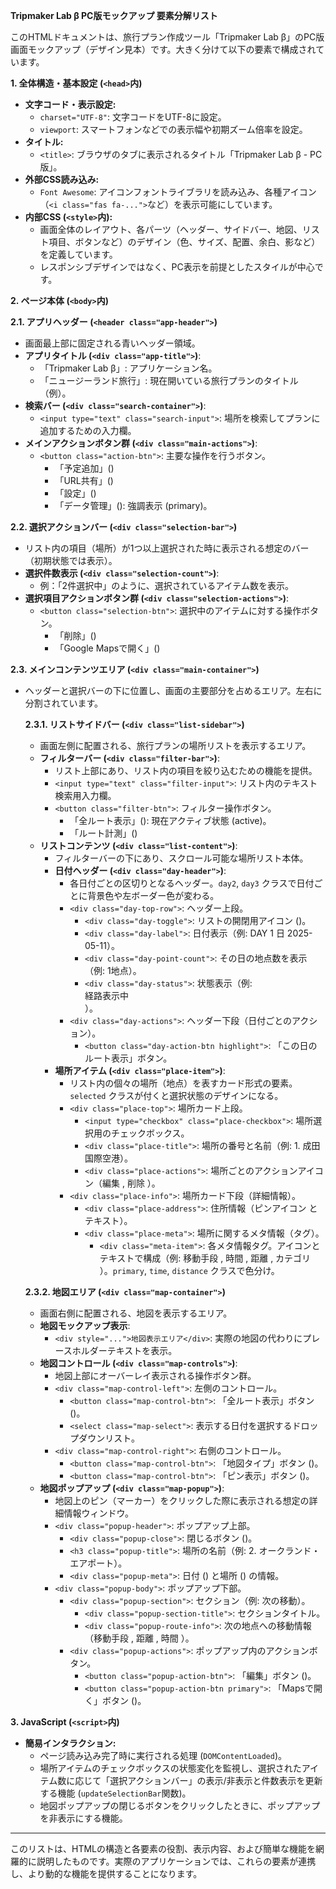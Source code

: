 
**Tripmaker Lab β PC版モックアップ 要素分解リスト**

このHTMLドキュメントは、旅行プラン作成ツール「Tripmaker Lab β」のPC版画面モックアップ（デザイン見本）です。大きく分けて以下の要素で構成されています。

**1. 全体構造・基本設定 (`<head>`内)**

*   **文字コード・表示設定:**
    *   `charset="UTF-8"`: 文字コードをUTF-8に設定。
    *   `viewport`: スマートフォンなどでの表示幅や初期ズーム倍率を設定。
*   **タイトル:**
    *   `<title>`: ブラウザのタブに表示されるタイトル「Tripmaker Lab β - PC版」。
*   **外部CSS読み込み:**
    *   `Font Awesome`: アイコンフォントライブラリを読み込み、各種アイコン（`<i class="fas fa-...">`など）を表示可能にしています。
*   **内部CSS (`<style>`内):**
    *   画面全体のレイアウト、各パーツ（ヘッダー、サイドバー、地図、リスト項目、ボタンなど）のデザイン（色、サイズ、配置、余白、影など）を定義しています。
    *   レスポンシブデザインではなく、PC表示を前提としたスタイルが中心です。

**2. ページ本体 (`<body>`内)**

**2.1. アプリヘッダー (`<header class="app-header">`)**

*   画面最上部に固定される青いヘッダー領域。
*   **アプリタイトル (`<div class="app-title">`)**:
    *   「Tripmaker Lab β」: アプリケーション名。
    *   「ニュージーランド旅行」: 現在開いている旅行プランのタイトル（例）。
*   **検索バー (`<div class="search-container">`)**:
    *   `<input type="text" class="search-input">`: 場所を検索してプランに追加するための入力欄。
*   **メインアクションボタン群 (`<div class="main-actions">`)**:
    *   `<button class="action-btn">`: 主要な操作を行うボタン。
        *   「予定追加」(<i class="fas fa-plus"></i>)
        *   「URL共有」(<i class="fas fa-share-alt"></i>)
        *   「設定」(<i class="fas fa-cog"></i>)
        *   「データ管理」(<i class="fas fa-database"></i>): 強調表示 (primary)。

**2.2. 選択アクションバー (`<div class="selection-bar">`)**

*   リスト内の項目（場所）が1つ以上選択された時に表示される想定のバー（初期状態では表示）。
*   **選択件数表示 (`<div class="selection-count">`)**:
    *   例：「2件選択中」のように、選択されているアイテム数を表示。
*   **選択項目アクションボタン群 (`<div class="selection-actions">`)**:
    *   `<button class="selection-btn">`: 選択中のアイテムに対する操作ボタン。
        *   「削除」(<i class="fas fa-trash-alt"></i>)
        *   「Google Mapsで開く」(<i class="fas fa-external-link-alt"></i>)

**2.3. メインコンテンツエリア (`<div class="main-container">`)**

*   ヘッダーと選択バーの下に位置し、画面の主要部分を占めるエリア。左右に分割されています。

    **2.3.1. リストサイドバー (`<div class="list-sidebar">`)**
    *   画面左側に配置される、旅行プランの場所リストを表示するエリア。
    *   **フィルターバー (`<div class="filter-bar">`)**:
        *   リスト上部にあり、リスト内の項目を絞り込むための機能を提供。
        *   `<input type="text" class="filter-input">`: リスト内のテキスト検索用入力欄。
        *   `<button class="filter-btn">`: フィルター操作ボタン。
            *   「全ルート表示」(<i class="fas fa-map-marker-alt"></i>): 現在アクティブ状態 (active)。
            *   「ルート計測」(<i class="fas fa-route"></i>)
    *   **リストコンテンツ (`<div class="list-content">`)**:
        *   フィルターバーの下にあり、スクロール可能な場所リスト本体。
        *   **日付ヘッダー (`<div class="day-header">`)**:
            *   各日付ごとの区切りとなるヘッダー。`day2`, `day3` クラスで日付ごとに背景色や左ボーダー色が変わる。
            *   `<div class="day-top-row">`: ヘッダー上段。
                *   `<div class="day-toggle">`: リストの開閉用アイコン (<i class="fas fa-caret-down"></i>)。
                *   `<div class="day-label">`: 日付表示（例: DAY 1 <span class="day-badge">日</span> <span class="day-date">2025-05-11</span>）。
                *   `<div class="day-point-count">`: その日の地点数を表示（例: 1地点）。
                *   `<div class="day-status">`: 状態表示（例: <div class="status-badge">経路表示中</div>）。
            *   `<div class="day-actions">`: ヘッダー下段（日付ごとのアクション）。
                *   `<button class="day-action-btn highlight">`: 「この日のルート表示」ボタン。
        *   **場所アイテム (`<div class="place-item">`)**:
            *   リスト内の個々の場所（地点）を表すカード形式の要素。`selected` クラスが付くと選択状態のデザインになる。
            *   `<div class="place-top">`: 場所カード上段。
                *   `<input type="checkbox" class="place-checkbox">`: 場所選択用のチェックボックス。
                *   `<div class="place-title">`: 場所の番号と名前（例: <span class="place-number">1.</span> 成田国際空港）。
                *   `<div class="place-actions">`: 場所ごとのアクションアイコン（編集 <i class="fas fa-pen"></i>, 削除 <i class="fas fa-trash"></i>）。
            *   `<div class="place-info">`: 場所カード下段（詳細情報）。
                *   `<div class="place-address">`: 住所情報（ピンアイコン <i class="fas fa-map-marker-alt address-pin"></i> とテキスト）。
                *   `<div class="place-meta">`: 場所に関するメタ情報（タグ）。
                    *   `<div class="meta-item">`: 各メタ情報タグ。アイコンとテキストで構成（例: 移動手段 <i class="fas fa-plane-departure"></i>, 時間 <i class="far fa-clock"></i>, 距離 <i class="fas fa-route"></i>, カテゴリ <i class="fas fa-plane"></i>）。`primary`, `time`, `distance` クラスで色分け。

    **2.3.2. 地図エリア (`<div class="map-container">`)**
    *   画面右側に配置される、地図を表示するエリア。
    *   **地図モックアップ表示**:
        *   `<div style="...">地図表示エリア</div>`: 実際の地図の代わりにプレースホルダーテキストを表示。
    *   **地図コントロール (`<div class="map-controls">`)**:
        *   地図上部にオーバーレイ表示される操作ボタン群。
        *   `<div class="map-control-left">`: 左側のコントロール。
            *   `<button class="map-control-btn">`: 「全ルート表示」ボタン (<i class="fas fa-route"></i>)。
            *   `<select class="map-select">`: 表示する日付を選択するドロップダウンリスト。
        *   `<div class="map-control-right">`: 右側のコントロール。
            *   `<button class="map-control-btn">`: 「地図タイプ」ボタン (<i class="fas fa-layer-group"></i>)。
            *   `<button class="map-control-btn">`: 「ピン表示」ボタン (<i class="fas fa-map-pin"></i>)。
    *   **地図ポップアップ (`<div class="map-popup">`)**:
        *   地図上のピン（マーカー）をクリックした際に表示される想定の詳細情報ウィンドウ。
        *   `<div class="popup-header">`: ポップアップ上部。
            *   `<div class="popup-close">`: 閉じるボタン (<i class="fas fa-times"></i>)。
            *   `<h3 class="popup-title">`: 場所の名前（例: 2. オークランド・エアポート）。
            *   `<div class="popup-meta">`: 日付 (<i class="far fa-calendar-alt"></i>) と場所 (<i class="fas fa-map-marker-alt"></i>) の情報。
        *   `<div class="popup-body">`: ポップアップ下部。
            *   `<div class="popup-section">`: セクション（例: 次の移動）。
                *   `<div class="popup-section-title">`: セクションタイトル。
                *   `<div class="popup-route-info">`: 次の地点への移動情報（移動手段 <i class="fas fa-plane"></i>, 距離 <i class="fas fa-route"></i>, 時間 <i class="far fa-clock"></i>）。
            *   `<div class="popup-actions">`: ポップアップ内のアクションボタン。
                *   `<button class="popup-action-btn">`: 「編集」ボタン (<i class="fas fa-pencil-alt"></i>)。
                *   `<button class="popup-action-btn primary">`: 「Mapsで開く」ボタン (<i class="fas fa-external-link-alt"></i>)。

**3. JavaScript (`<script>`内)**

*   **簡易インタラクション:**
    *   ページ読み込み完了時に実行される処理 (`DOMContentLoaded`)。
    *   場所アイテムのチェックボックスの状態変化を監視し、選択されたアイテム数に応じて「選択アクションバー」の表示/非表示と件数表示を更新する機能 (`updateSelectionBar`関数)。
    *   地図ポップアップの閉じるボタンをクリックしたときに、ポップアップを非表示にする機能。

---

このリストは、HTMLの構造と各要素の役割、表示内容、および簡単な機能を網羅的に説明したものです。実際のアプリケーションでは、これらの要素が連携し、より動的な機能を提供することになります。